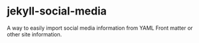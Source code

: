 # jekyll-social-media
A way to easily import social media information from YAML Front matter or other site information.
